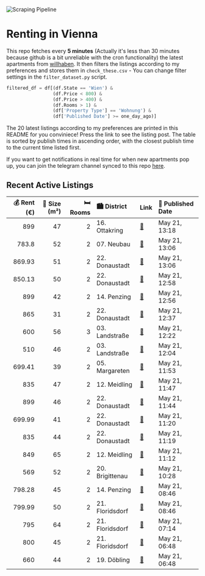 ![Scraping Pipeline](https://github.com/AthomsG/renting-in-vienna/actions/workflows/run_pipeline.yml/badge.svg)


# Renting in Vienna

This repo fetches every **5 minutes** (Actually it's less than 30 minutes because github is a bit unreliable with the cron functionality) the latest apartments from [willhaben](https://www.willhaben.at/).
It then filters the listings according to my preferences and stores them in `check_these.csv` - You can change filter settings in the `filter_dataset.py` script.

```python
filtered_df = df[(df.State == 'Wien') & 
                 (df.Price < 800) &
                 (df.Price > 400) &
                 (df.Rooms > 1) &
                 (df['Property Type'] == 'Wohnung') &
                 (df['Published Date'] >= one_day_ago)]
```

The 20 latest listings according to my preferences are printed in this README for you conviniece! Press the link to see the listing post.
The table is sorted by publish times in ascending order, with the closest publish time to the current time listed first.

If you want to get notifications in real time for when new apartments pop up, you can join the telegram channel synced to this repo [here](https://t.me/+1HPAYOf5BSsyNTlk).

## Recent Active Listings

|   💰 Rent (€) |   📏 Size (m²) |   🛏️ Rooms | 🏙️ District     | Link                                                                                                                                                                                                                                          | 📅 Published Date   |
|-------------:|--------------:|-----------:|:----------------|:----------------------------------------------------------------------------------------------------------------------------------------------------------------------------------------------------------------------------------------------|:-------------------|
|       899    |            47 |          2 | 16. Ottakring   | [🔗](https://www.willhaben.at/iad/immobilien/d/mietwohnungen/wien/wien-1160-ottakring/wundersch%C3%B6ne-2-zimmerwohnung-mit-balkon-in-u-bahn-n%C3%A4he-1729833699/)                                                                            | May 21, 13:18      |
|       783.8  |            52 |          2 | 07. Neubau      | [🔗](https://www.willhaben.at/iad/immobilien/d/mietwohnungen/wien/wien-1070-neubau/wien-neubau:-2-zimmer-dachgeschosswohnung-1598983570/)                                                                                                      | May 21, 13:06      |
|       869.93 |            51 |          2 | 22. Donaustadt  | [🔗](https://www.willhaben.at/iad/immobilien/d/mietwohnungen/wien/wien-1220-donaustadt/hochwertige-gartenwohnung-in-hirschstetten-1557963722/)                                                                                                 | May 21, 13:06      |
|       850.13 |            50 |          2 | 22. Donaustadt  | [🔗](https://www.willhaben.at/iad/immobilien/d/mietwohnungen/wien/wien-1220-donaustadt/ruhige-gartenwohnung-in-hirschstetten-1467490744/)                                                                                                      | May 21, 12:58      |
|       899    |            42 |          2 | 14. Penzing     | [🔗](https://www.willhaben.at/iad/immobilien/d/mietwohnungen/wien/wien-1140-penzing/hofseitige-garten-2-zimmer-eck-neubauwohnung---geniale-aufteilung%21-1998394624/)                                                                          | May 21, 12:56      |
|       865    |            31 |          2 | 22. Donaustadt  | [🔗](https://www.willhaben.at/iad/immobilien/d/mietwohnungen/wien/wien-1220-donaustadt/musicflats---wohnen-wo-musik-entsteht---n%C3%A4he-u1-station-neue-donau-1017347628/)                                                                    | May 21, 12:37      |
|       600    |            56 |          3 | 03. Landstraße  | [🔗](https://www.willhaben.at/iad/immobilien/d/mietwohnungen/wien/wien-1030-landstra%C3%9Fe/gemeindewohnug-%28direktvergabe%29-nur-mit-vormerkschein-bis-31.05.2024-3-zimmer-1930743877/)                                                      | May 21, 12:22      |
|       510    |            46 |          2 | 03. Landstraße  | [🔗](https://www.willhaben.at/iad/immobilien/d/mietwohnungen/wien/wien-1030-landstra%C3%9Fe/gemeindewohnung-2-zimmer-in-1030-zu-vergeben---direktvergabe-mit-vormerkschein-bis-30.-april-2025-1682675394/)                                     | May 21, 12:04      |
|       699.41 |            39 |          2 | 05. Margareten  | [🔗](https://www.willhaben.at/iad/immobilien/d/mietwohnungen/wien/wien-1050-margareten/lichtdurchflutete-2-zimmer-wohnung-im-5.-bezirk%21-914529908/)                                                                                          | May 21, 11:53      |
|       835    |            47 |          2 | 12. Meidling    | [🔗](https://www.willhaben.at/iad/immobilien/d/mietwohnungen/wien/wien-1120-meidling/ideal-geschnittene-2-zimmer-wohnung-im-gr%C3%BCnen-wildgarten%21-2103606604/)                                                                             | May 21, 11:47      |
|       899    |            46 |          2 | 22. Donaustadt  | [🔗](https://www.willhaben.at/iad/immobilien/d/mietwohnungen/wien/wien-1220-donaustadt/1-monat-mietzinsfrei:-erstbezug-im-gr%C3%BCnen-nahe-der-u2---zwischen-badeteich-hirschstetten-&-seestadt-1583719861/)                                   | May 21, 11:44      |
|       699.99 |            41 |          2 | 22. Donaustadt  | [🔗](https://www.willhaben.at/iad/immobilien/d/mietwohnungen/wien/wien-1220-donaustadt/2-zimmer-neubauwohnung-inkl-balkon-k%C3%BCche-und-kellerabteil-/zs64-top-52-1089642302/)                                                                | May 21, 11:20      |
|       835    |            44 |          2 | 22. Donaustadt  | [🔗](https://www.willhaben.at/iad/immobilien/d/mietwohnungen/wien/wien-1220-donaustadt/2-zimmer-neubauwohnung-inkl.-komplettk%C3%BCche-balkon-au%C3%9Fenfl%C3%A4che-und-kellerabteil-/-k2-34-922083671/)                                       | May 21, 11:19      |
|       849    |            65 |          2 | 12. Meidling    | [🔗](https://www.willhaben.at/iad/immobilien/d/mietwohnungen/wien/wien-1120-meidling/helle-2-zimmer-wohnung-mit-pkw-stellplatz-und-lift---n%C3%A4he-schloss-sch%C3%B6nbrunn-und-bahnhof-1966069909/)                                           | May 21, 11:12      |
|       569    |            52 |          2 | 20. Brigittenau | [🔗](https://www.willhaben.at/iad/immobilien/d/mietwohnungen/wien/wien-1200-brigittenau/%2Atop-altbau-mit-wintergarten-u6-um%60s-eck%2A-1983177099/)                                                                                           | May 21, 10:28      |
|       798.28 |            45 |          2 | 14. Penzing     | [🔗](https://www.willhaben.at/iad/immobilien/d/mietwohnungen/wien/wien-1140-penzing/sanierte-2-zimmer-wohnung-%7C-tolle-ausstattung-%7C-bahnhof-penzing-1529095853/)                                                                           | May 21, 08:46      |
|       799.99 |            50 |          2 | 21. Floridsdorf | [🔗](https://www.willhaben.at/iad/immobilien/d/mietwohnungen/wien/wien-1210-floridsdorf/2-zimmer-neubauwohnung-inkl.-loggia-komplettk%C3%BCche-und-kellerabteil-nahe-bahnhof-floridsdorf/-ls84-top-35-1479984052/)                             | May 21, 08:46      |
|       795    |            64 |          2 | 21. Floridsdorf | [🔗](https://www.willhaben.at/iad/immobilien/d/mietwohnungen/wien/wien-1210-floridsdorf/gem%C3%BCtliche-2-zimmer-mietwohnung-nahe-der-scn-1495470356/)                                                                                         | May 21, 07:14      |
|       800    |            45 |          2 | 21. Floridsdorf | [🔗](https://www.willhaben.at/iad/immobilien/d/mietwohnungen/wien/wien-1210-floridsdorf/erstbezug%21-stilvolle-2-zimmer-neubauwohnung_balkon_top-ausstattung_1210-wien%21-1165832201/)                                                         | May 21, 06:48      |
|       660    |            44 |          2 | 19. Döbling     | [🔗](https://www.willhaben.at/iad/immobilien/d/mietwohnungen/wien/wien-1190-d%C3%B6bling/1190-wien-heiligenst%C3%A4dter-str.-zwei-zimmer-top-14-44m%C2%B2-k%C3%BCche-im-wohnzimmer-duschbad-1.-liftstock-ruhelage-miete-eur-660---1709631176/) | May 21, 06:48      |
